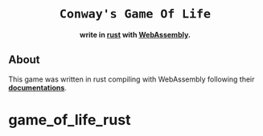 <div align="center">

  <h1><code>Conway's Game Of Life</code></h1>

  <strong>write in <a href="https://www.rust-lang.org/">rust</a> with <a href="https://webassembly.org/">WebAssembly</a>.</strong>
</div>

## About

This game was written in rust compiling with WebAssembly following their [**documentations**][tutorials].


[tutorials]: https://rustwasm.github.io/docs/book/game-of-life/introduction.html
# game_of_life_rust
